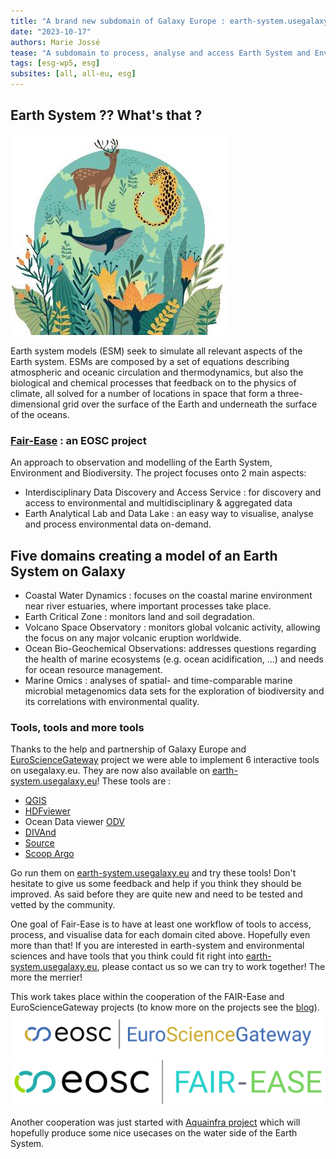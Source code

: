 ```yaml
---
title: "A brand new subdomain of Galaxy Europe : earth-system.usegalaxy.eu "
date: "2023-10-17"
authors: Marie Jossé
tease: "A subdomain to process, analyse and access Earth System and Environmental data"
tags: [esg-wp5, esg]
subsites: [all, all-eu, esg]
---
```


## Earth System ?? What's that ?

<div class='center'>
<img src="sys-earth.jpg" alt="Earth System"/>
</div>

Earth system models (ESM) seek to simulate all relevant aspects of the Earth system.
ESMs are composed by a set of equations describing atmospheric and oceanic circulation and thermodynamics, but also the biological and chemical processes that feedback on to the physics of climate, all solved for a number of locations in space that form a three-dimensional grid over the surface of the Earth and underneath the surface of the oceans.



### [Fair-Ease](https://fairease.eu/) : an EOSC project

An approach to observation and modelling of the Earth System, Environment and Biodiversity.
The project focuses onto 2 main aspects:
- Interdisciplinary Data Discovery and Access Service : for discovery and access to environmental and multidisciplinary & aggregated data
- Earth Analytical Lab and Data Lake : an easy way to visualise, analyse and process environmental data on-demand.


## Five domains creating a model of an Earth System on Galaxy

- Coastal Water Dynamics : focuses on the coastal marine environment near river estuaries, where important processes take place.
- Earth Critical Zone : monitors land and soil degradation.
- Volcano Space Observatory : monitors global volcanic activity, allowing the focus on any major volcanic eruption worldwide.
- Ocean Bio-Geochemical Observations: addresses questions regarding the health of marine ecosystems (e.g. ocean acidification, ...) and needs for ocean resource management.
- Marine Omics : analyses of spatial- and time-comparable marine microbial metagenomics data sets for the exploration of biodiversity and its correlations with environmental quality.


### Tools, tools and more tools

Thanks to the help and partnership of Galaxy Europe and [EuroScienceGateway](https://eurosciencegateway.eu) project we were able to implement 6 interactive tools on usegalaxy.eu. They are now also available on [earth-system.usegalaxy.eu](https://earth-system.usegalaxy.eu/)! These tools are :
- [QGIS](https://earth-system.usegalaxy.eu/root?tool_id=interactive_tool_qgis)
- [HDFviewer](https://earth-system.usegalaxy.eu/root?tool_id=interactive_tool_hdfviewer)
- Ocean Data viewer [ODV](https://earth-system.usegalaxy.eu/root?tool_id=interactive_tool_odv)
- [DIVAnd](https://earth-system.usegalaxy.eu/root?tool_id=interactive_tool_divand)
- [Source](https://earth-system.usegalaxy.eu/root?tool_id=interactive_tool_source)
- [Scoop Argo](https://earth-system.usegalaxy.eu/root?tool_id=interactive_tool_scoop3_argo)

Go run them on [earth-system.usegalaxy.eu](https://earth-system.usegalaxy.eu/) and try these tools!
Don't hesitate to give us some feedback and help if you think they should be improved. As said before they are quite new and need to be tested and vetted by the community.

One goal of Fair-Ease is to have at least one workflow of tools to access, process, and visualise data for each domain cited above. Hopefully even more than that! 
If you are interested in earth-system and environmental sciences and have tools that you think could fit right into [earth-system.usegalaxy.eu](https://earth-system.usegalaxy.eu/), please contact us so we can try to work together! The more the merrier! 

This work takes place within the cooperation of the FAIR-Ease and EuroScienceGateway projects (to know more on the projects see the [blog](https://galaxyproject.org/news/2023-05-21-fair-ease-euro-science-gateway/)).
![EOSC EuroScienceGateway](eurosciencegateway.png)
![EOSC Fair-Ease](fair_ease_colour.png)

Another cooperation was just started with [Aquainfra project](https://aquainfra.eu/) which will hopefully produce some nice usecases on the water side of the Earth System. 
